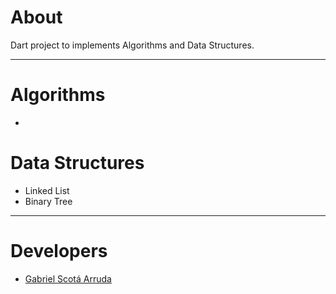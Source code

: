 # About

Dart project to implements Algorithms and Data Structures.

---
# Algorithms

- 

# Data Structures

- Linked List
- Binary Tree

---
# Developers

- [Gabriel Scotá Arruda](https://github.com/gabrielscota)